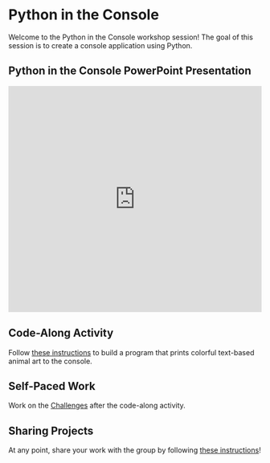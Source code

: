 # Python in the Console
Welcome to the Python in the Console workshop session! The goal of this session is to create a console application using Python.

## Python in the Console PowerPoint Presentation
<iframe src='https://view.officeapps.live.com/op/embed.aspx?src=https://hylandtechoutreach.github.io/ucs/Session7PythonAgain/PythinConsole.pptx' width='100%' height='450px' frameborder='0'></iframe>

## Code-Along Activity
Follow [these instructions](AsciiArtCodeAlong.md) to build a program that prints colorful text-based animal art to the console.

## Self-Paced Work
Work on the [Challenges](AsciiArtChallenges.md) after the code-along activity.

## Sharing Projects
At any point, share your work with the group by following [these instructions](../Session6Python/SharingWork.md)!